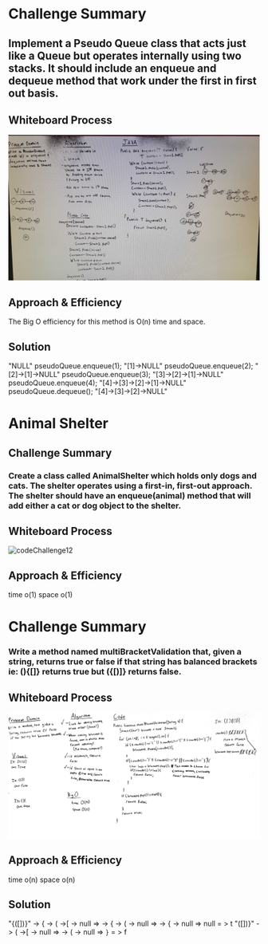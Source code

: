 # Challenge Summary
## Implement a Pseudo Queue class that acts just like a Queue but operates internally using two stacks. It should include an enqueue and dequeue method that work under the first in first out basis.
## Whiteboard Process
![codeChallenge11](./src/main/resources/IMG_20210809_025637_edit_197615624818283.jpg)


## Approach & Efficiency
The Big O efficiency for this method is O(n) time and space.

## Solution
"NULL"
pseudoQueue.enqueue(1);
"[1]->NULL"
pseudoQueue.enqueue(2);
"[2]->[1]->NULL"
pseudoQueue.enqueue(3);
"[3]->[2]->[1]->NULL"
pseudoQueue.enqueue(4);
"[4]->[3]->[2]->[1]->NULL"
pseudoQueue.dequeue();
"[4]->[3]->[2]->NULL"

# Animal Shelter
## Challenge Summary

### Create a class called AnimalShelter which holds only dogs and cats. The shelter operates using a first-in, first-out approach. The shelter should have an enqueue(animal) method that will add either a cat or dog object to the shelter.

## Whiteboard Process
![codeChallenge12]()

## Approach & Efficiency
time o(1)
space o(1)

# Challenge Summary
### Write a method named multiBracketValidation that, given a string, returns true or false if that string has balanced brackets ie: (){[]} returns true but ({[)]} returns false.
## Whiteboard Process
![codeChallenge11](./src/main/resources/multiBracket.jpg)


## Approach & Efficiency
time o(n)
space o(n)

## Solution
"{([])}" -> { -> ( ->[ -> null => -> { -> ( -> null => -> { -> null => null = > t
"([])}" ->  ( ->[ -> null => -> ( -> null => `}` = > f
